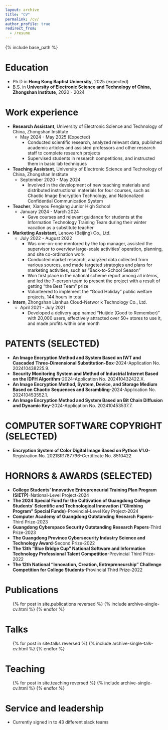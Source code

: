 ```yaml
---
layout: archive
title: "CV"
permalink: /cv/
author_profile: true
redirect_from:
  - /resume
---
```


{% include base_path %}

Education
======
* Ph.D in **Hong Kong Baptist University**, 2025 (expected)
* B.S. in **University of Electronic Science and Technology of China, Zhongshan Institute**, 2020 - 2024

Work experience
======
* **Research Assistant**, University of Electronic Science and Technology of China, Zhongshan Institute                     
  * May 2024 - May 2025 (Expected)                  
     * Conducted scientific research, analyzed relevant data, published academic articles and assisted professors and other research staff to complete research projects 
     * Supervised students in research competitions, and instructed them in basic lab techniques
* **Teaching Assistant**, University of Electronic Science and Technology of China, Zhongshan Institute                    
  * September 2020 - May 2024                               
     * Involved in the development of new teaching materials and distributed instructional materials for four courses, such as Chaotic Image Encryption Technology, and Nationalized Confidential Communication System
* **Teacher**, Xianyou Fengiang Junior High School        
  * January 2024 - March 2024                            
     * Gave courses and relevant guidance for students at the Information Technology Training Team during their winter vacation as a substitute teacher
* **Marketing Assistant**, Lenovo (Beijing) Co., Ltd.        
  * July 2022 - August 2022    
     * Was one-on-one mentored by the top manager, assisted the supervisor to overview large-scale activities’ operation, planning, and site co-ordination work 
     * Conducted market research, analyzed data collected from various sources, and made targeted strategies and plans for marketing activities, such as “Back-to-School Season” 
     * Won first place in the national scheme report among all interns, and led the 7-person team to present the project with a result of getting “the Best Team” prize
     * Volunteered to implement the “Good Holiday” public welfare projects, 144 hours in total 
* **Intern**, Zhongshan Lianhua Cloud-Networ k Technology Co., Ltd. 
  * April 2021 - July 2021
     * Developed a delivery app named “Huijide (Good to Remember)” with 20,000 users,  effectively attracted over 50+ stores to use it, and made profits within one month

  
PATENTS (SELECTED)
======
* **An Image Encryption Method and System Based on IWT and Cascaded Three-Dimensional Substitution-Box**-2024-Application No. 202410438225.9. 
* **Security Monitoring System and Method of Industrial Internet Based on the IDPH Algorithm**-2024-Application No. 202410432422.X.  
* **An Image Encryption Method, System, Device, and Storage Medium Based on Chaotic Sequences and Scrambling**-2024-Application No. 202410453552.1. 
* **An Image Encryption Method and System Based on Bit Chain Diffusion and Dynamic Key**-2024-Application No. 202410453537.7. 


COMPUTER SOFTWARE COPYRIGHT (SELECTED)
======
* **Encryption System of Color Digital Image Based on Python V1.0**-Registration No. 2021SR1787796-Certificate No. 8510422 

HORNORS & AWARDS (SELECTED)
======
* **College Students’ Innovative Entrepreneurial Training Plan Program (SIETP)**-National-Level Project-2024  
* **The 2024 Special Fund for the Cultivation of Guangdong College Students’ Scientific and Technological Innovation (“Climbing Program” Special Funds)**-Provincial-Level Key Project-2024 
* **Computer Academy of Guangdong Outstanding Research Papers**-Third Prize-2023
* **Guangdong Cyberspace Security Outstanding Research Papers**-Third Prize-2023
* **The Guangdong Province Cybersecurity Industry Science and Technology Award**-Second Prize-2022 
* **The 13th “Blue Bridge Cup” National Software and Information Technology Professional Talent Competition**-Provincial Third Prize-2022
* **The 12th National “Innovation, Creation, Entrepreneurship” Challenge Competition for College Students**-Provincial Third Prize-2022



Publications
======
  <ul>{% for post in site.publications reversed %}
    {% include archive-single-cv.html %}
  {% endfor %}</ul>
  
Talks
======
  <ul>{% for post in site.talks reversed %}
    {% include archive-single-talk-cv.html  %}
  {% endfor %}</ul>
  
Teaching
======
  <ul>{% for post in site.teaching reversed %}
    {% include archive-single-cv.html %}
  {% endfor %}</ul>
  
Service and leadership
======
* Currently signed in to 43 different slack teams
